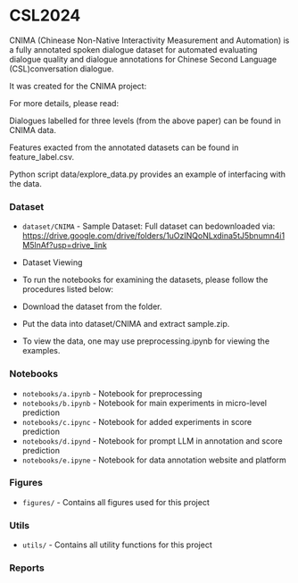 # CSL2024

CNIMA  (Chinease Non-Native Interactivity Measurement and Automation) is a fully annotated spoken dialogue dataset for automated evaluating dialogue quality and dialogue annotations for Chinese Second Language (CSL)conversation dialogue.

It was created for the CNIMA project:

For more details, please read: 

Dialogues labelled for three levels (from the above paper) can be found in CNIMA data.

Features exacted from the annotated datasets can be found in feature_label.csv. 

Python script data/explore_data.py provides an example of interfacing with the data.


### Dataset

- `dataset/CNIMA` - Sample Dataset: Full dataset can bedownloaded via: https://drive.google.com/drive/folders/1uOzINQoNLxdina5tJ5bnumn4i1M5lnAf?usp=drive_link 
- Dataset Viewing
- To run the notebooks for examining the datasets, please follow the procedures listed below:

- Download the dataset from the folder.
- Put the data into dataset/CNIMA and extract sample.zip.
- To view the data, one may use preprocessing.ipynb for viewing the examples.

### Notebooks

- `notebooks/a.ipynb` - Notebook for preprocessing
- `notebooks/b.ipynb` - Notebook for main experiments in micro-level prediction
- `notebooks/c.ipync` - Notebook for added experiments in score prediction 
- `notebooks/d.ipynd` - Notebook for prompt LLM in annotation and score prediction
- `notebooks/e.ipyne` - Notebook for data annotation website and platform 


### Figures

- `figures/` - Contains all figures used for this project

### Utils

- `utils/` - Contains all utility functions for this project

### Reports
